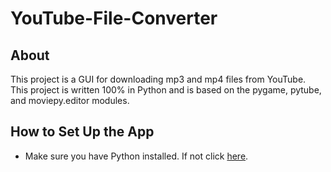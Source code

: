 # YouTube-File-Converter

## About
This project is a GUI for downloading mp3 and mp4 files from YouTube. This project is written 100% in Python and is based on the pygame, pytube, and moviepy.editor modules.

## How to Set Up the App
* Make sure you have Python installed. If not click [here](https://www.python.org/downloads/).
